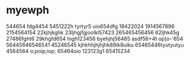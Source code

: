 # myewph
544654
fdg4454
5451222h
tyrtyr5
uio654dfg
18422024
1914567896
2154564154
22kjhjkghk
23ljhgjfgjoolkl57423
265465456456
62ljhk45g
27486fght6
29khgfd654
high123456
byehjhj56465
asdf56+4t
op[o-'654
56445646546541
45246545
kjhkhhjhjhjhk89ik8uiku
65465446tyutyutyu
4564564
o;poip;iop;
65464uio
123123g1
65415234
